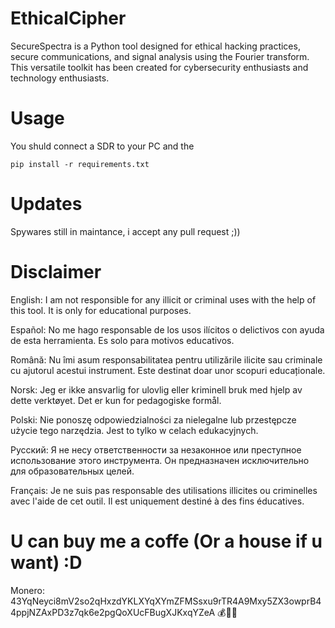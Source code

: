 # EthicalCipher

SecureSpectra is a Python tool designed for ethical hacking practices, secure communications, and signal analysis using the Fourier transform. This versatile toolkit has been created for cybersecurity enthusiasts and technology enthusiasts.

# Usage
You shuld connect a SDR to your PC and the 
```
pip install -r requirements.txt
```

# Updates
Spywares still in maintance, i accept any pull request ;))

# Disclaimer
English: I am not responsible for any illicit or criminal uses with the help of this tool. It is only 
for educational purposes.

Español: No me hago responsable de los usos ilícitos o delictivos con ayuda de esta herramienta. Es solo para motivos educativos.

Română: Nu îmi asum responsabilitatea pentru utilizările ilicite sau criminale cu ajutorul acestui instrument. Este destinat doar unor scopuri educaționale.

Norsk: Jeg er ikke ansvarlig for ulovlig eller kriminell bruk med hjelp av dette verktøyet. Det er kun for pedagogiske formål.

Polski: Nie ponoszę odpowiedzialności za nielegalne lub przestępcze użycie tego narzędzia. Jest to tylko w celach edukacyjnych.

Русский: Я не несу ответственности за незаконное или преступное использование этого инструмента. Он предназначен исключительно для образовательных целей.

Français: Je ne suis pas responsable des utilisations illicites ou criminelles avec l'aide de cet outil. Il est uniquement destiné à des fins éducatives.

# U can buy me a coffe (Or a house if u want) :D
Monero: 43YqNeyci8mV2so2qHxzdYKLXYqXYmZFMSsxu9rTR4A9Mxy5ZX3owprB44ppjNZAxPD3z7qk6e2pgQoXUcFBugXJKxqYZeA 💰💸💸

